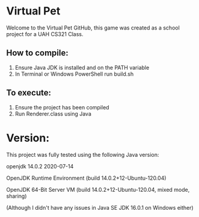 # Virtual Pet
Welcome to the Virtual Pet GitHub, this game was created as a school project for a UAH CS321 Class.

## How to compile:
1. Ensure Java JDK is installed and on the PATH variable
2. In Terminal or Windows PowerShell run build.sh

## To execute:
1. Ensure the project has been compiled
2. Run Renderer.class using Java

# Version:
This project was fully tested using the following Java version:

openjdk 14.0.2 2020-07-14

OpenJDK Runtime Environment (build 14.0.2+12-Ubuntu-120.04)

OpenJDK 64-Bit Server VM (build 14.0.2+12-Ubuntu-120.04, mixed mode, sharing)

(Although I didn't have any issues in Java SE JDK 16.0.1 on Windows either)

